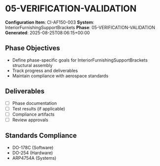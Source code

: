 # 05-VERIFICATION-VALIDATION

**Configuration Item**: CI-AF150-003
**System**: InteriorFurnishingSupportBrackets
**Phase**: 05-VERIFICATION-VALIDATION
**Generated**: 2025-08-25T08:06:15+00:00

## Phase Objectives
- Define phase-specific goals for InteriorFurnishingSupportBrackets structural assembly
- Track progress and deliverables
- Maintain compliance with aerospace standards

## Deliverables
- [ ] Phase documentation
- [ ] Test results (if applicable)
- [ ] Compliance artifacts
- [ ] Review approvals

## Standards Compliance
- DO-178C (Software)
- DO-254 (Hardware)
- ARP4754A (Systems)

